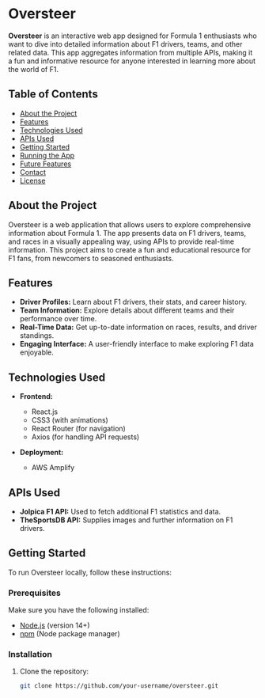 # Oversteer

**Oversteer** is an interactive web app designed for Formula 1 enthusiasts who want to dive into detailed information about F1 drivers, teams, and other related data. This app aggregates information from multiple APIs, making it a fun and informative resource for anyone interested in learning more about the world of F1.

## Table of Contents

- [About the Project](#about-the-project)
- [Features](#features)
- [Technologies Used](#technologies-used)
- [APIs Used](#apis-used)
- [Getting Started](#getting-started)
- [Running the App](#running-the-app)
- [Future Features](#future-features)
- [Contact](#contact)
- [License](#license)

## About the Project

Oversteer is a web application that allows users to explore comprehensive information about Formula 1. The app presents data on F1 drivers, teams, and races in a visually appealing way, using APIs to provide real-time information. This project aims to create a fun and educational resource for F1 fans, from newcomers to seasoned enthusiasts.

## Features

- **Driver Profiles:** Learn about F1 drivers, their stats, and career history.
- **Team Information:** Explore details about different teams and their performance over time.
- **Real-Time Data:** Get up-to-date information on races, results, and driver standings.
- **Engaging Interface:** A user-friendly interface to make exploring F1 data enjoyable.

## Technologies Used

- **Frontend:**

  - React.js
  - CSS3 (with animations)
  - React Router (for navigation)
  - Axios (for handling API requests)

- **Deployment:**
  - AWS Amplify

## APIs Used

- **Jolpica F1 API:** Used to fetch additional F1 statistics and data.
- **TheSportsDB API:** Supplies images and further information on F1 drivers.

## Getting Started

To run Oversteer locally, follow these instructions:

### Prerequisites

Make sure you have the following installed:

- [Node.js](https://nodejs.org/) (version 14+)
- [npm](https://www.npmjs.com/) (Node package manager)

### Installation

1. Clone the repository:

   ```bash
   git clone https://github.com/your-username/oversteer.git
   ```
